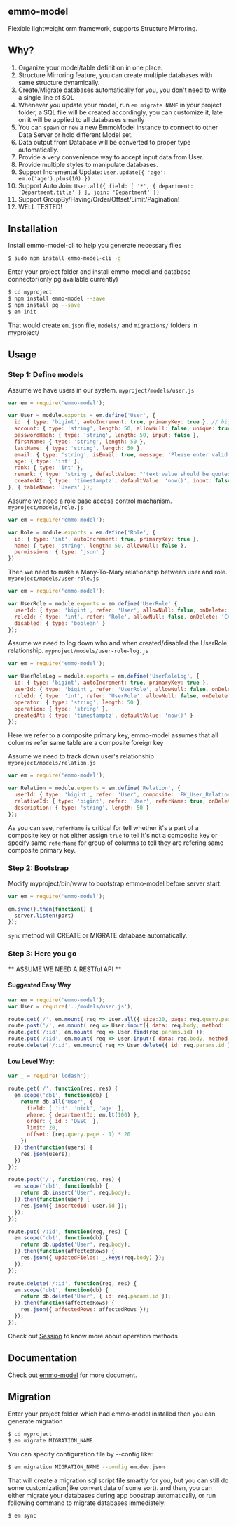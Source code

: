## emmo-model
Flexible lightweight orm framework, supports Structure Mirroring.

## Why?

   1.  Organize your model/table definition in one place.
   2.  Structure Mirroring feature, you can create multiple databases with same structure dynamically.
   2.  Create/Migrate databases automatically for you, you don't need to write a single line of SQL
   3.  Whenever you update your model, run `em migrate NAME` in your project folder, 
       a SQL file will be created accordingly, you can customize it, late on it will be applied
       to all databases smartly
   4.  You can `spawn` or `new` a new EmmoModel instance to connect to other Data Server or hold different Model set.
   5.  Data output from Database will be converted to proper type automatically.
   6.  Provide a very convenience way to accept input data from User.
   7.  Provide multiple styles to manipulate databases.
   8.  Support Incremental Update: `User.update({ 'age': em.o('age').plus(10) })`
   9.  Support Auto Join: `User.all({ field: [ '*', { department: 'Department.title' } ], join: 'Department' })`
   10. Support GroupBy/Having/Order/Offset/Limit/Pagination!
   11. WELL TESTED!

## Installation

Install emmo-model-cli to help you generate necessary files

```bash
$ sudo npm install emmo-model-cli -g
```

Enter your project folder and install emmo-model and database connector(only pg available currently)

```bash
$ cd myproject
$ npm install emmo-model --save
$ npm install pg --save
$ em init
```
That would create `em.json` file, `models/` and `migrations/` folders in myproject/

## Usage

### Step 1: Define models

Assume we have users in our system.
`myproject/models/user.js`

```js
var em = require('emmo-model');

var User = module.exports = em.define('User', {
  id: { type: 'bigint', autoIncrement: true, primaryKey: true }, // bigserial(postgres)
  account: { type: 'string', length: 50, allowNull: false, unique: true }, // varchar(50)
  passwordHash: { type: 'string', length: 50, input: false },
  firstName: { type: 'string', length: 50 },
  lastName: { type: 'string', length: 50 },
  email: { type: 'string', isEmail: true, message: 'Please enter valid email' },
  age: { type: 'int' },
  rank: { type: 'int' },
  remark: { type: 'string', defaultValue: "'text value should be quoted'" },
  createdAt: { type: 'timestamptz', defaultValue: 'now()', input: false } // timestamptz
}, { tableName: 'Users' });
```

Assume we need a role base access control machanism.
`myproject/models/role.js`

```js
var em = require('emmo-model');

var Role = module.exports = em.define('Role', {
  id: { type: 'int', autoIncrement: true, primaryKey: true },
  name: { type: 'string', length: 50, allowNull: false },
  permissions: { type: 'json' }
})
```

Then we need to make a Many-To-Mary relationship between user and role.
`myproject/models/user-role.js` 

```js
var em = require('emmo-model');

var UserRole = module.exports = em.define('UserRole' {
  userId: { type: 'bigint', refer: 'User', allowNull: false, onDelete: 'CASCADE', primaryKey: true }, 
  roleId: { type: 'int', refer: 'Role', allowNull: false, onDelete: 'CASCADE', primaryKey: true }, 
  disabled: { type: 'boolean' }
});
```

Assume we need to log down who and when created/disabled the UserRole relationship.
`myproject/models/user-role-log.js`

```js
var em = require('emmo-model');

var UserRoleLog = module.exports = em.define('UserRoleLog', {
  id: { type: 'bigint', autoIncrement: true, primaryKey: true },
  userId: { type: 'bigint', refer: 'UserRole', allowNull: false, onDelete: 'CASCADE' },
  roleId: { type: 'int', refer: 'UserRole', allowNull: false, onDelete: 'CASCADE' },
  operator: { type: 'string', length: 50 },
  operation: { type: 'string' },
  createdAt: { type: 'timestamptz', defaultValue: 'now()' }
});
```
Here we refer to a composite primary key, emmo-model assumes that all columns refer same 
table are a composite foreign key

Assume we need to track down user's relationship
`myproject/models/relation.js`

```js
var em = require('emmo-model');

var Relation = module.exports = em.define('Relation', {
  userId: { type: 'bigint', refer: 'User', composite: 'FK_User_Relation_userId', onDelete: 'CASCADE', allowNull: false }, 
  relativeId: { type: 'bigint', refer: 'User', referName: true, onDelete: 'CASCADE', allowNull: false } 
  description: { type: 'string', length: 50 }
});
```
As you can see, `referName` is critical for tell whether it's a part of a composite key or not
either assign `true` to tell it's not a composite key or specify same `referName` for group of
columns to tell they are refering same composite primary key.


### Step 2: Bootstrap

Modify myproject/bin/www to bootstrap emmo-model before server start.

```js
var em = require('emmo-model');

em.sync().then(function() {
  server.listen(port)
});
```
`sync` method will CREATE or MIGRATE database automatically.


### Step 3: Here you go 

** ASSUME WE NEED A RESTful API **

#### Suggested Easy Way 
```js
var em = require('emmo-model');
var User = require('../models/user.js');

route.get('/', em.mount( req => User.all({ size:20, page: req.query.page }) ))
route.post('/', em.mount( req => User.input({ data: req.body, method: 'insert', before: user => user.passwordHash = ... }) ));
route.get('/:id', em.mount( req => User.find(req.params.id) ));
route.put('/:id', em.mount( req => User.input({ data: req.body, method: 'update' }) ));
route.delete('/:id', em.mount( req => User.delete({ id: req.params.id }) ));
```

#### Low Level Way:
```js
var _ = require('lodash');

route.get('/', function(req, res) {
  em.scope('db1', function(db) {
    return db.all('User', { 
      field: [ 'id', 'nick', 'age' ],
      where: { departmentId: em.lt(100) }, 
      order: { id : 'DESC' },
      limit: 20,
      offset: (req.query.page - 1) * 20
    })
  }).then(function(users) {
    res.json(users);
  })
});

route.post('/', function(req, res) {
  em.scope('db1', function(db) {
    return db.insert('User', req.body);
  }).then(function(user) {
    res.json({ insertedId: user.id });
  });
});

route.put('/:id', function(req, res) {
  em.scope('db1', function(db) {
    return db.update('User', req.body);
  }).then(function(affectedRows) {
    res.json({ updatedFields: _.keys(req.body) });
  });
});

route.delete('/:id', function(req, res) {
  em.scope('db1', function(db) {
    return db.delete('User', { id: req.params.id });
  }).then(function(affectedRows) {
    res.json({ affectedRows: affectedRows });
  });
});
```

Check out [Session](http://klesh.github.io/emmo-model/Session.html) to know more about operation methods


## Documentation

Check out [emmo-model](http://klesh.github.io/emmo-model/) for more document.


## Migration

Enter your project folder which had emmo-model installed then you can generate migration

```bash
$ cd myproject
$ em migrate MIGRATION_NAME
```

You can specify configuration file by --config like:
```bash
$ em migration MIGRATION_NAME --config em.dev.json
```

That will create a migration sql script file smartly for you, but you can still do some 
customization(like convert data of some sort). and then, you can either migrate your 
databases during app boostrap automatically, or run following command to migrate 
databases immediately:

```bash
$ em sync
```
